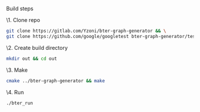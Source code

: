 Build steps

\1. Clone repo

```bash
git clone https://gitlab.com/Yzoni/bter-graph-generator && \
git clone https://github.com/google/googletest bter-graph-generator/test/lib
```
\2. Create build directory

```bash
mkdir out && cd out
```

\3. Make

```bash
cmake ../bter-graph-generator && make
```

\4. Run

```bash
./bter_run
```